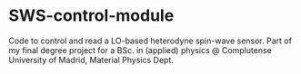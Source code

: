 # SWS-control-module
Code to control and read a LO-based heterodyne spin-wave sensor. Part of my final degree project for a BSc. in (applied) physics @ Complutense University of Madrid, Material Physics Dept. 
